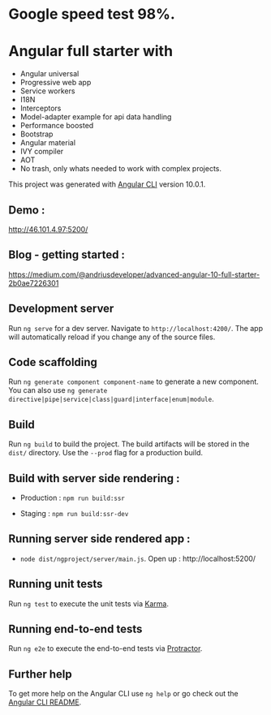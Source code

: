 # Google speed test 98%.

# Angular full starter with
- Angular universal
- Progressive web app
- Service workers
- I18N
- Interceptors
- Model-adapter example for api data handling
- Performance boosted
- Bootstrap
- Angular material
- IVY compiler
- AOT
- No trash, only whats needed to work with complex projects.

This project was generated with [Angular CLI](https://github.com/angular/angular-cli) version 10.0.1.

## Demo :
http://46.101.4.97:5200/

## Blog - getting started : 

https://medium.com/@andriusdeveloper/advanced-angular-10-full-starter-2b0ae7226301 

## Development server

Run `ng serve` for a dev server. Navigate to `http://localhost:4200/`. The app will automatically reload if you change any of the source files.

## Code scaffolding

Run `ng generate component component-name` to generate a new component. You can also use `ng generate directive|pipe|service|class|guard|interface|enum|module`.

## Build

Run `ng build` to build the project. The build artifacts will be stored in the `dist/` directory. Use the `--prod` flag for a production build.

## Build with server side rendering :
- Production : `npm run build:ssr`

- Staging : `npm run build:ssr-dev`

## Running server side rendered app : 
- `node dist/ngproject/server/main.js`. Open up : http://localhost:5200/

## Running unit tests

Run `ng test` to execute the unit tests via [Karma](https://karma-runner.github.io).

## Running end-to-end tests

Run `ng e2e` to execute the end-to-end tests via [Protractor](http://www.protractortest.org/).

## Further help

To get more help on the Angular CLI use `ng help` or go check out the [Angular CLI README](https://github.com/angular/angular-cli/blob/master/README.md).
